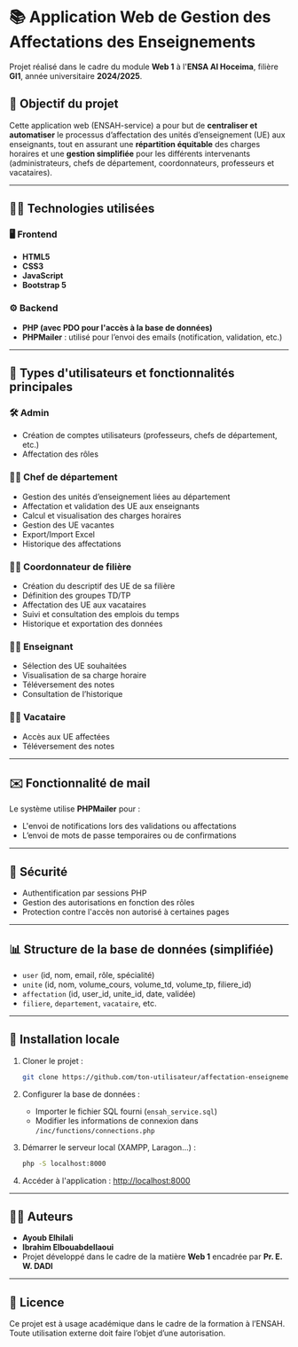 
# 📚 Application Web de Gestion des Affectations des Enseignements

Projet réalisé dans le cadre du module **Web 1** à l'**ENSA Al Hoceima**, filière **GI1**, année universitaire **2024/2025**.

## 🎯 Objectif du projet

Cette application web (ENSAH-service) a pour but de **centraliser et automatiser** le processus d’affectation des unités d’enseignement (UE) aux enseignants, tout en assurant une **répartition équitable** des charges horaires et une **gestion simplifiée** pour les différents intervenants (administrateurs, chefs de département, coordonnateurs, professeurs et vacataires).

---

## 🧑‍💻 Technologies utilisées

### 🖥️ Frontend
- **HTML5**
- **CSS3**
- **JavaScript**
- **Bootstrap 5**

### ⚙️ Backend
- **PHP (avec PDO pour l'accès à la base de données)**
- **PHPMailer** : utilisé pour l’envoi des emails (notification, validation, etc.)

---

## 👥 Types d'utilisateurs et fonctionnalités principales

### 🛠️ Admin
- Création de comptes utilisateurs (professeurs, chefs de département, etc.)
- Affectation des rôles

### 🧑‍🏫 Chef de département
- Gestion des unités d’enseignement liées au département
- Affectation et validation des UE aux enseignants
- Calcul et visualisation des charges horaires
- Gestion des UE vacantes
- Export/Import Excel
- Historique des affectations

### 👨‍🔬 Coordonnateur de filière
- Création du descriptif des UE de sa filière
- Définition des groupes TD/TP
- Affectation des UE aux vacataires
- Suivi et consultation des emplois du temps
- Historique et exportation des données

### 👩‍🏫 Enseignant
- Sélection des UE souhaitées
- Visualisation de sa charge horaire
- Téléversement des notes
- Consultation de l’historique

### 👨‍💼 Vacataire
- Accès aux UE affectées
- Téléversement des notes

---

## ✉️ Fonctionnalité de mail

Le système utilise **PHPMailer** pour :
- L'envoi de notifications lors des validations ou affectations
- L’envoi de mots de passe temporaires ou de confirmations

---

## 🔐 Sécurité

- Authentification par sessions PHP
- Gestion des autorisations en fonction des rôles
- Protection contre l'accès non autorisé à certaines pages

---

## 📊 Structure de la base de données (simplifiée)

- `user` (id, nom, email, rôle, spécialité)
- `unite` (id, nom, volume_cours, volume_td, volume_tp, filiere_id)
- `affectation` (id, user_id, unite_id, date, validée)
- `filiere`, `departement`, `vacataire`, etc.

---

## 🚀 Installation locale

1. Cloner le projet :
   ```bash
   git clone https://github.com/ton-utilisateur/affectation-enseignements.git
   ```

2. Configurer la base de données :
   - Importer le fichier SQL fourni (`ensah_service.sql`)
   - Modifier les informations de connexion dans `/inc/functions/connections.php`

3. Démarrer le serveur local (XAMPP, Laragon...) :
   ```bash
   php -S localhost:8000
   ```

4. Accéder à l'application :
   [http://localhost:8000](http://localhost:8000)

---

## 👨‍🎓 Auteurs

- **Ayoub Elhilali**
- **Ibrahim Elbouabdellaoui**
- Projet développé dans le cadre de la matière **Web 1** encadrée par **Pr. E. W. DADI**

---

## 📄 Licence

Ce projet est à usage académique dans le cadre de la formation à l’ENSAH. Toute utilisation externe doit faire l’objet d’une autorisation.
